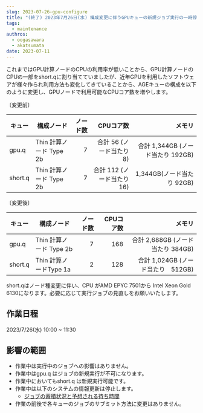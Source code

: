 ```yaml
---
slug: 2023-07-26-gpu-configure
title: "(終了) 2023年7月26日(水) 構成変更に伴うGPUキューの新規ジョブ実行の一時停止のお知らせ"
tags:
  - maintenance
authros:
  - oogasawara
  - akatsumata
date: 2023-07-11
---
```


これまではGPU計算ノードのCPUの利用率が低いことから、GPU計算ノードのCPUの一部をshort.qに割り当てていましたが、近年GPUを利用したソフトウェアが様々作られ利用方法も変化してきていることから、AGEキューの構成を以下のように変更し、GPUノードで利用可能なCPUコア数を増やします。


〔変更前〕

| キュー | 構成ノード |  ノード数 | CPUコア数 | メモリ |
| ---- | ---- | ----: | ----: | ----: |
| gpu.q |Thin 計算ノード Type 2b | 7 | 合計 56 (ノード当たり 8) | 合計 1,344GB (ノード当たり 192GB) |
| short.q | Thin 計算ノード Type 2b | 7 | 合計 112 (ノード当たり 16) | 1,344GB(ノード当たり 92GB) |


〔変更後〕

| キュー | 構成ノード |  ノード数 | CPUコア数 | メモリ |
| ---- | ---- | ----: | ----: | ----: |
| gpu.q |Thin 計算ノード Type 2b | 7 | 168 | 合計 2,688GB (ノード当たり 384GB)|
| short.q | Thin 計算ノードType 1a | 2 |  128　| 　合計 1,024GB (ノード当たり　512GB) |

short.qはノード種変更に伴い、CPU がAMD EPYC 7501から Intel Xeon Gold 6130になります。必要に応じて実行ジョブの見直しをお願いいたします。


## 作業日程

2023/7/26(水) 10:00 ~ 11:30


## 影響の範囲

<ul>
  <li>作業中は実行中のジョブへの影響はありません。</li>
  <li>作業中はgpu.q はジョブの新規実行が不可になります。</li>
  <li>作業中においてもshort.q は新規実行可能です。</li>
  <li>作業中は以下のシステムの情報更新は停止します。
  <ul>
    <li><a href="https://sc.ddbj.nig.ac.jp/operation/"><u>ジョブの蓄積状況と予想される待ち時間</u></a></li>
  </ul>
  </li>
  <li>作業の前後で各キューのジョブのサブミット方法に変更はありません。</li>
</ul>
